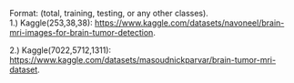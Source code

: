 Format: (total, training, testing, or any other classes).   
1.) Kaggle(253,38,38): https://www.kaggle.com/datasets/navoneel/brain-mri-images-for-brain-tumor-detection.

2.) Kaggle(7022,5712,1311): https://www.kaggle.com/datasets/masoudnickparvar/brain-tumor-mri-dataset.

